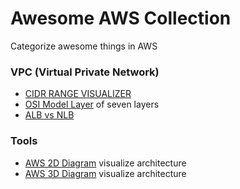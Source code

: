 # Awesome AWS Collection
Categorize awesome things in AWS 

### VPC (Virtual Private Network)
- [CIDR RANGE VISUALIZER](http://cidr.xyz/) 
- [OSI Model Layer](https://medium.com/@madhavbahl10/osi-model-layers-explained-ee1d43058c1f) of seven layers
- [ALB vs NLB](https://medium.com/containers-on-aws/using-aws-application-load-balancer-and-network-load-balancer-with-ec2-container-service-d0cb0b1d5ae5)

### Tools
- [AWS 2D Diagram](https://creately.com/) visualize architecture
- [AWS 3D Diagram](https://cloudcraft.co) visualize architecture

